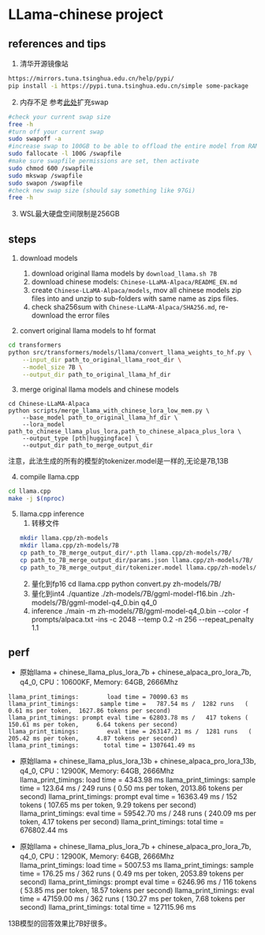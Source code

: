 LLama-chinese project
============================================
## references and tips
1. 清华开源镜像站
```bash
https://mirrors.tuna.tsinghua.edu.cn/help/pypi/
pip install -i https://pypi.tuna.tsinghua.edu.cn/simple some-package
```
2. 内存不足
参考[此处](https://huggingface.co/OpenAssistant/oasst-sft-6-llama-30b-xor/discussions/4)扩充swap
```bash
#check your current swap size
free -h
#turn off your current swap
sudo swapoff -a
#increase swap to 100GB to be able to offload the entire model from RAM to disk
sudo fallocate -l 100G /swapfile
#make sure swapfile permissions are set, then activate
sudo chmod 600 /swapfile
sudo mkswap /swapfile
sudo swapon /swapfile
#check new swap size (should say something like 97Gi)
free -h
```
3. WSL最大硬盘空间限制是256GB

## steps
1. download models
    1. download original llama models by `download_llama.sh 7B`
    2. download chinese models: `Chinese-LLaMA-Alpaca/README_EN.md`
    3. create `Chinese-LLaMA-Alpaca/models`, mov all chinese models zip files into and unzip to sub-folders with same name as zips files.
    4. check sha256sum with `Chinese-LLaMA-Alpaca/SHA256.md`, re-download the error files

2. convert original llama models to hf format
```bash
cd transformers
python src/transformers/models/llama/convert_llama_weights_to_hf.py \
    --input_dir path_to_original_llama_root_dir \
    --model_size 7B \
    --output_dir path_to_original_llama_hf_dir
```

3. merge original llama models and chinese models
```bash.
cd Chinese-LLaMA-Alpaca
python scripts/merge_llama_with_chinese_lora_low_mem.py \
    --base_model path_to_original_llama_hf_dir \
    --lora_model path_to_chinese_llama_plus_lora,path_to_chinese_alpaca_plus_lora \
    --output_type [pth|huggingface] \
    --output_dir path_to_merge_output_dir 
```
注意，此法生成的所有的模型的tokenizer.model是一样的,无论是7B,13B

4. compile llama.cpp
```bash
cd llama.cpp
make -j $(nproc)
```

5. llama.cpp inference
    1. 转移文件
    ```bash
    mkdir llama.cpp/zh-models
    mkdir llama.cpp/zh-models/7B
    cp path_to_7B_merge_output_dir/*.pth llama.cpp/zh-models/7B/
    cp path_to_7B_merge_output_dir/params.json llama.cpp/zh-models/7B/
    cp path_to_7B_merge_output_dir/tokenizer.model llama.cpp/zh-models/
    ```
    2. 量化到fp16
    cd llama.cpp
    python convert.py zh-models/7B/
    3. 量化到int4
    ./quantize ./zh-models/7B/ggml-model-f16.bin ./zh-models/7B/ggml-model-q4_0.bin q4_0
    4. inference
    ./main -m zh-models/7B/ggml-model-q4_0.bin --color -f prompts/alpaca.txt -ins -c 2048 --temp 0.2 -n 256 --repeat_penalty 1.1


## perf
* 原始llama + chinese_llama_plus_lora_7b + chinese_alpaca_pro_lora_7b, q4_0, CPU：10600KF, Memory: 64GB, 2666Mhz<br>
```
llama_print_timings:        load time = 70090.63 ms
llama_print_timings:      sample time =   787.54 ms /  1282 runs   (    0.61 ms per token,  1627.86 tokens per second)
llama_print_timings: prompt eval time = 62803.78 ms /   417 tokens (  150.61 ms per token,     6.64 tokens per second)
llama_print_timings:        eval time = 263147.21 ms /  1281 runs   (  205.42 ms per token,     4.87 tokens per second)
llama_print_timings:       total time = 1307641.49 ms
```

* 原始llama + chinese_llama_plus_lora_13b + chinese_alpaca_pro_lora_13b, q4_0, CPU：12900K, Memory: 64GB, 2666Mhz<br>
llama_print_timings:        load time =  4343.98 ms
llama_print_timings:      sample time =   123.64 ms /   249 runs   (    0.50 ms per token,  2013.86 tokens per second)
llama_print_timings: prompt eval time = 16363.49 ms /   152 tokens (  107.65 ms per token,     9.29 tokens per second)
llama_print_timings:        eval time = 59542.70 ms /   248 runs   (  240.09 ms per token,     4.17 tokens per second)
llama_print_timings:       total time = 676802.44 ms

* 原始llama + chinese_llama_plus_lora_7b + chinese_alpaca_pro_lora_7b, q4_0, CPU：12900K, Memory: 64GB, 2666Mhz<br>
llama_print_timings:        load time =  5007.53 ms
llama_print_timings:      sample time =   176.25 ms /   362 runs   (    0.49 ms per token,  2053.89 tokens per second)
llama_print_timings: prompt eval time =  6246.96 ms /   116 tokens (   53.85 ms per token,    18.57 tokens per second)
llama_print_timings:        eval time = 47159.00 ms /   362 runs   (  130.27 ms per token,     7.68 tokens per second)
llama_print_timings:       total time = 127115.96 ms

13B模型的回答效果比7B好很多。